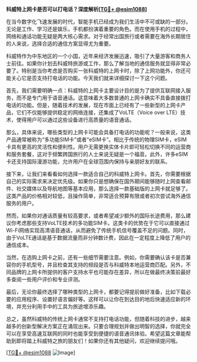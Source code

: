 **科威特上网卡是否可以打电话？深度解析[[TG💪+ @esim1088](https://t.me/s/esim1088)]**

在当今数字化飞速发展的时代，智能手机已经成为我们生活中不可或缺的一部分。无论是工作、学习还是娱乐，手机都扮演着重要的角色。而在使用手机的过程中，网络和通话功能无疑是两大核心需求。对于经常出国旅行或者需要在海外长期居住的人来说，选择合适的通信方案显得尤为重要。

科威特作为中东地区的一个小国，近年来经济发展迅速，吸引了大量游客和商务人士前往。如果你计划去科威特旅游或工作，那么了解当地的通信服务就显得非常必要了。特别是当你考虑是否购买一张科威特的上网卡时，除了上网功能外，你还可能关心它是否支持打电话的功能。今天我们就来详细探讨一下这个问题。

首先，我们需要明确一点：科威特的上网卡主要设计目的是为了提供互联网接入服务，而不是专门用于语音通话。这意味着大多数普通的上网卡确实不具备直接拨打电话的功能。但是，随着技术的发展，现在市面上已经有了一些新型的上网卡产品，它们不仅能够提供稳定的网络连接，还集成了VoLTE（Voice over LTE）技术，使得用户可以通过这些设备进行高质量的语音通话。

那么，具体来说，哪些类型的上网卡可能会具备打电话的功能呢？一般来说，这类产品通常被称为“多功能SIM卡”或者“eSIM卡”。相比于传统的物理SIM卡，eSIM卡具有更高的灵活性和便利性。用户无需更换实体卡片即可轻松切换不同的运营商和服务套餐，这对于频繁跨国旅行的人士来说无疑是一个福音。此外，许多eSIM卡还支持国际漫游功能，允许用户在全球范围内保持与亲朋好友的联系。

接下来，让我们来看看如何选择一款适合自己的科威特上网卡。首先，你需要根据自己的实际需求来决定优先级。如果你只是想确保在国外期间能够随时上网查看邮件、社交媒体以及导航地图等基本应用，那么选择一款基础版的上网卡就足够了。这类产品的价格相对较低，且操作简单，非常适合预算有限或者初次尝试海外通信服务的用户。

然而，如果你对通话质量有较高要求，或者希望减少额外的国际长途费用，那么建议你考虑那些支持VoLTE技术的多功能SIM卡。这类卡的优势在于它可以直接通过Wi-Fi网络实现高清语音通话，从而避免了传统手机信号覆盖不足的问题。同时，由于VoLTE通话是基于数据流量而非分钟数计费，因此在一定程度上降低了用户的通信成本。

当然，在选购上网卡之前，还有一些细节需要注意。例如，你需要确认该卡是否兼容你的手机型号，并且检查其支持的频段是否与科威特本地运营商匹配。另外，不同品牌的上网卡所提供的客户支持水平也可能存在差异，所以在做最终决策前最好多查阅一些用户评价和专业评测。

最后，无论你最终选择了哪种类型的上网卡，都要记得提前做好准备，比如下载必要的应用程序、设置好语言偏好等。这样可以让你在到达目的地后快速适应新的环境，并充分利用手中的工具为旅途增添乐趣。

总之，虽然科威特的传统上网卡通常不支持打电话功能，但随着科技的进步，越来越多的创新型解决方案正在涌现出来。只要合理规划并做出明智的选择，你就完全可以在享受高速互联网的同时也能享受到便捷的语音通讯体验。希望这篇文章能帮助到即将踏上科威特之旅的朋友们！如果你还有其他疑问，欢迎继续提问哦。

[[TG💪+ @esim1088](https://t.me/s/esim1088) ![Image](https://i.postimg.cc/4NQfJmqS/Snipaste-2025-05-13-00-14-12.png)]